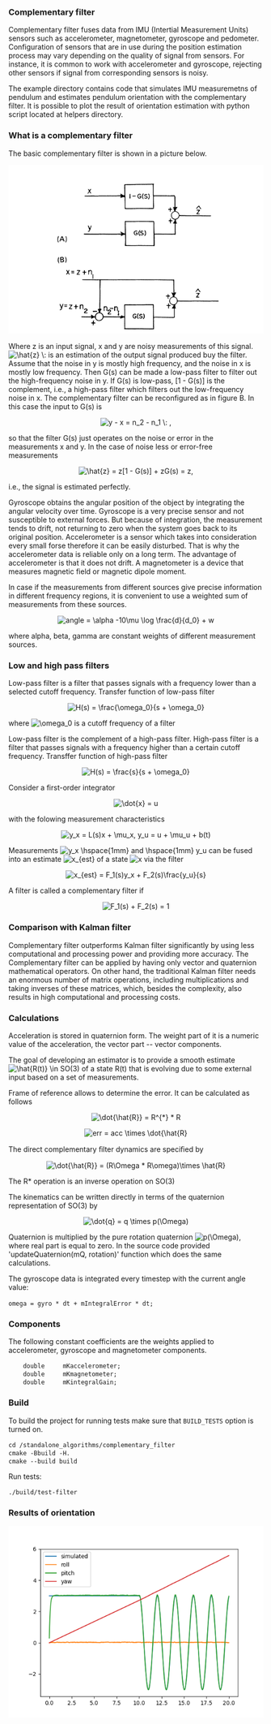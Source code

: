 ### Complementary filter

Complementary filter fuses data from IMU (Intertial Measurement Units) sensors such as accelerometer, magnetometer, gyroscope and pedometer. Configuration of sensors that are in use during the position estimation process may vary depending on the quality of signal from sensors. For instance, it is common to work with accelerometer and gyroscope, rejecting other sensors if signal from corresponding sensors is noisy.

The example directory contains code that simulates IMU measuremetns of pendulum and estimates pendulum orientation with the complementary filter. It is possible to plot the result of orientation estimation with python script located at helpers directory.

### What is a complementary filter

The basic complementary filter is shown in a picture below.

<img src="../illustrations/complementary_filter.png"
     alt="Markdown Monster icon"/>

Where z is an input signal, x and y are noisy measurements of this signal. <img src="https://latex.codecogs.com/svg.image?\hat{z}&space;\:&space;is" title="\hat{z} \: is" /> an estimation of the output signal produced buy the filter. Assume that
the noise in y is mostly high frequency, and the noise in x is mostly low frequency. Then G(s) can be made a low-pass filter to filter out the high-frequency noise in y. If G(s) is low-pass, [1 - G(s)] is the complement, i.e., a high-pass filter which filters out the low-frequency noise in x. The complementary filter can be reconfigured as in figure B. In this case the input to G(s) is

<p align="center"><img src="https://latex.codecogs.com/svg.image?y&space;-&space;x&space;=&space;n_2&space;-&space;n_1&space;\:&space;," title="y - x = n_2 - n_1 \: ," /> 
 
 so that the filter G(s) just operates on the noise or error in the measurements x and y. In the case of noise less or error-free measurements

<p align="center"><img src="https://latex.codecogs.com/svg.image?\hat{z}&space;=&space;z[1&space;-&space;G(s)]&space;&plus;&space;zG(s)&space;=&space;z," title="\hat{z} = z[1 - G(s)] + zG(s) = z," />


i.e., the signal is estimated perfectly.

Gyroscope obtains the angular position of the object by integrating the angular velocity over time. Gyroscope is a very precise sensor and not susceptible to external forces. But because of integration, the measurement tends to drift, not returning to zero when the system goes back to its original position. Accelerometer is a sensor which takes into consideration every small forse therefore it can be easily disturbed. That is why the accelerometer data is reliable only on a long term. The advantage of accelerometer is that it does not drift. A magnetometer is a device that measures magnetic field or magnetic dipole moment.

In case if the measurements from different sources give precise information in different frequency regions, it is convenient to use a weighted sum of measurements from these sources.

[//]: # "angle = alpha * (angle + gyrData * dt) + beta * accData + gamma * magnData)"

<p align="center"><img alt="angle = \alpha -10\mu \log \frac{d}{d_0} + w " src="https://latex.codecogs.com/svg.image?\phi&space;=&space;\alpha&space;*&space;(\phi&space;&plus;&space;gyrData&space;*&space;dt)&space;&plus;&space;\beta&space;*&space;accData&space;&plus;&space;\gamma&space;*&space;magnData" title="\phi = \alpha * (\phi + gyrData * dt) + \beta * accData + \gamma * magnData" /></p>

where alpha, beta, gamma are constant weights of different measurement sources.

### Low and high pass filters

Low-pass filter is a filter that passes signals with a frequency lower than a selected cutoff frequency.
Transfer function of low-pass filter

[//]: # "https://en.wikipedia.org/wiki/Low-pass_filter"

<p align="center"><img src="https://latex.codecogs.com/svg.image?H(s)&space;=&space;\frac{\omega_0}{s&space;&plus;&space;\omega_0}" title="H(s) = \frac{\omega_0}{s + \omega_0}" />

where <img src="https://latex.codecogs.com/svg.image?\omega_0" title="\omega_0" /> is a cutoff frequency of a filter

Low-pass filter is the complement of a high-pass filter. High-pass filter is a filter that passes signals with a frequency higher than a certain cutoff frequency.
Transffer function of high-pass filter

<p align="center"><img src="https://latex.codecogs.com/svg.image?H(s)&space;=&space;\frac{s}{s&space;&plus;&space;\omega_0}" title="H(s) = \frac{s}{s + \omega_0}" />

Consider a first-order integrator

<p align="center"><img src="https://latex.codecogs.com/svg.image?\dot{x}&space;=&space;u" title="\dot{x} = u" />

with the folowing measurement characteristics

<p align="center"><img src="https://latex.codecogs.com/svg.image?y_x&space;=&space;L(s)x&space;&plus;&space;\mu_x,&space;y_u&space;=&space;u&space;&plus;&space;\mu_u&space;&plus;&space;b(t)" title="y_x = L(s)x + \mu_x, y_u = u + \mu_u + b(t)" />

Measurements <img src="https://latex.codecogs.com/svg.image?y_x&space;\hspace{1mm}&space;and&space;\hspace{1mm}&space;y_u" title="y_x \hspace{1mm} and \hspace{1mm} y_u" /> can be fused into an estimate <img src="https://latex.codecogs.com/svg.image?x_{est}" title="x_{est}" /> of a state <img src="https://latex.codecogs.com/svg.image?x" title="x" /> via the filter

<p align="center"><img src="https://latex.codecogs.com/svg.image?x_{est}&space;=&space;F_1(s)y_x&space;&plus;&space;F_2(s)\frac{y_u}{s}" title="x_{est} = F_1(s)y_x + F_2(s)\frac{y_u}{s}" />

A filter is called a complementary filter if 
<p align="center"><img src="https://latex.codecogs.com/svg.image?F_1(s)&space;&plus;&space;F_2(s)&space;=&space;1" title="F_1(s) + F_2(s) = 1" />

### Comparison with Kalman filter

Complementary filter outperforms Kalman filter significantly by using less computational and processing power and providing more accuracy. The Complementary filter can be applied by having only vector and quaternion mathematical operators. On other hand, the traditional Kalman filter needs an enormous number of matrix operations, including multiplications and taking inverses of these matrices, which, besides the complexity, also results in high computational and processing costs.

### Calculations

Acceleration is stored in quaternion form. The weight part of it is a numeric value of the acceleration, the vector part -- vector components.

The goal of developing an estimator is to provide a smooth estimate <img src="https://latex.codecogs.com/svg.image?\hat{R(t)}&space;\in&space;SO(3)" title="\hat{R(t)} \in SO(3)" /> of a state R(t) that is evolving due
to some external input based on a set of measurements.

Frame of reference allows to determine the error. It can be calculated as follows

<p align="center"><img src="https://latex.codecogs.com/svg.image?\dot{\hat{R}}&space;=&space;R^{*}&space;*&space;R" title="\dot{\hat{R}} = R^{*} * R" />

<p align="center"><img src="https://latex.codecogs.com/svg.image?err&space;=&space;acc&space;\times&space;\dot{\hat{R}" title="err = acc \times \dot{\hat{R}" />

The direct complementary ﬁlter dynamics are speciﬁed by

<p align="center"><img src="https://latex.codecogs.com/svg.image?\dot{\hat{R}}&space;=&space;(R\Omega&space;*&space;R\omega)\times&space;\hat{R}" title="\dot{\hat{R}} = (R\Omega * R\omega)\times \hat{R}" />

The R* operation is an inverse operation on SO(3)

The kinematics can be written directly in terms of the quaternion representation of SO(3) by

<p align="center"><img src="https://latex.codecogs.com/svg.image?\dot{q}&space;=&space;q&space;\times&space;p(\Omega)" title="\dot{q} = q \times p(\Omega)" />

Quaternion is multiplied by the pure rotation quaternion <img src="https://latex.codecogs.com/svg.image?p(\Omega)" title="p(\Omega)" />, where real part is equal to zero.
In the source code provided 'updateQuaternion(mQ, rotation)' function which does the same calculations.

The gyroscope data is integrated every timestep with the current angle value:

`omega = gyro * dt + mIntegralError * dt;`

### Components

The following constant coefficients are the weights applied to accelerometer, gyroscope and magnetometer components.

```
    double     mKaccelerometer;
    double     mKmagnetometer;
    double     mKintegralGain;
```

### Build

To build the project for running tests make sure that `BUILD_TESTS` option is turned on.

```
cd /standalone_algorithms/complementary_filter
cmake -Bbuild -H.
cmake --build build
```

Run tests:

```
./build/test-filter
```

### Results of orientation

<img src="../illustrations/orientation_estimation.png"
     alt="Markdown Monster icon"/>

